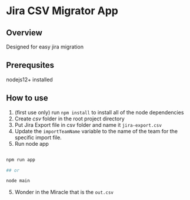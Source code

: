 # Jira CSV Migrator App

## Overview
Designed for easy jira migration

## Prerequsites
nodejs12+ installed

## How to use
1. (first use only) run `npm install` to install all of the node dependencies
2. Create *csv* folder in the root project directory
3. Put Jira Export file in csv folder and name it `jira-export.csv`
4. Update the `importTeamName` variable to the name of the team for the specific import file.
5. Run node app

```powershell

npm run app 

## or

node main

```

5. Wonder in the Miracle that is the `out.csv`
